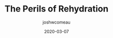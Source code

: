 ---
author: joshwcomeau
date: 2020-03-07
tags:
  - react
  - hydration
target_url: https://www.joshwcomeau.com/react/the-perils-of-rehydration/
title: The Perils of Rehydration
---